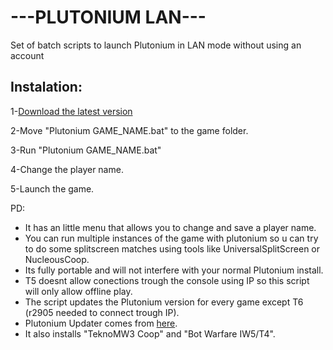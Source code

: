 # ---PLUTONIUM LAN---
Set of batch scripts to launch Plutonium in LAN mode without using an account

## Instalation:
 1-[Download the latest version](https://github.com/M4RCK5/PlutoniumLan/archive/refs/heads/main.zip)
 
 2-Move "Plutonium GAME_NAME.bat" to the game folder.
 
 3-Run "Plutonium GAME_NAME.bat"
 
 4-Change the player name.
 
 5-Launch the game.

PD: 
* It has an little menu that allows you to change and save a player name.
* You can run multiple instances of the game with plutonium so u can try to do some splitscreen matches using tools like UniversalSplitScreen or NucleousCoop.
* Its fully portable and will not interfere with your normal Plutonium install.
* T5 doesnt allow conections trough the console using IP so this script will only allow offline play.
* The script updates the Plutonium version for every game except T6 (r2905 needed to connect trough IP).
* Plutonium Updater comes from [here](https://github.com/mxve/plutonium-updater.rs).
* It also installs "TeknoMW3 Coop" and "Bot Warfare IW5/T4".
